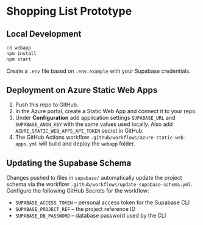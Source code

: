 # Shopping List Prototype

## Local Development

```bash
cd webapp
npm install
npm start
```

Create a `.env` file based on `.env.example` with your Supabase credentials.

## Deployment on Azure Static Web Apps

1. Push this repo to GitHub.
2. In the Azure portal, create a Static Web App and connect it to your repo.
3. Under **Configuration** add application settings `SUPABASE_URL` and `SUPABASE_ANON_KEY` with the same values used locally. Also add `AZURE_STATIC_WEB_APPS_API_TOKEN` secret in GitHub.
4. The GitHub Actions workflow `.github/workflows/azure-static-web-apps.yml` will build and deploy the `webapp` folder.

## Updating the Supabase Schema

Changes pushed to files in `supabase/` automatically update the project schema via the
workflow `.github/workflows/update-supabase-schema.yml`. Configure the following GitHub Secrets for the workflow:

- `SUPABASE_ACCESS_TOKEN` – personal access token for the Supabase CLI
- `SUPABASE_PROJECT_REF` – the project reference ID
- `SUPABASE_DB_PASSWORD` – database password used by the CLI

